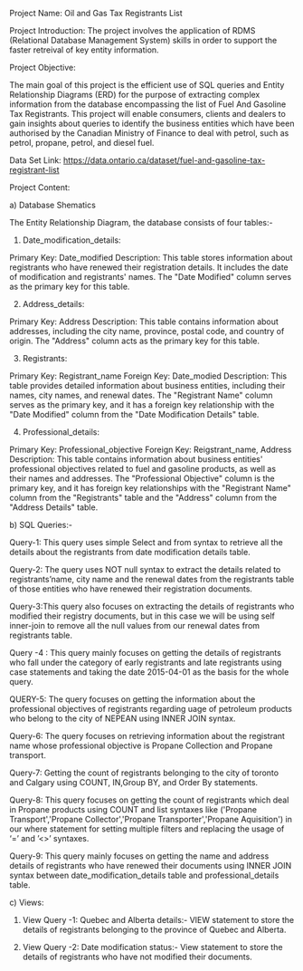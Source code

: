 Project Name: Oil and Gas Tax Registrants List


Project Introduction: The project involves the application of RDMS (Relational Database Management System) skills in order to support the faster retreival of key entity information.


Project Objective: 

The main goal of this project is the efficient use of SQL queries and Entity Relationship
Diagrams (ERD) for the purpose of extracting complex information from the database
encompassing the list of Fuel And Gasoline Tax Registrants. This project will enable
consumers, clients and dealers to gain insights about queries to identify the business
entities which have been authorised by the Canadian Ministry of Finance to deal with
petrol, such as petrol, propane, petrol, and diesel fuel.

Data Set Link: https://data.ontario.ca/dataset/fuel-and-gasoline-tax-registrant-list 



Project Content:

a) Database Shematics

The Entity Relationship Diagram, the database consists of four
tables:-


1) Date_modification_details:

Primary Key: Date_modified
Description:
This table stores information about registrants who have renewed their
registration details. It includes the date of modification and registrants'
names. The "Date Modified" column serves as the primary key for this
table.


2) Address_details:

Primary Key: Address
Description:
This table contains information about addresses, including the city name,
province, postal code, and country of origin. The "Address" column acts as
the primary key for this table.


3) Registrants:

Primary Key: Registrant_name
Foreign Key: Date_modied
Description:
This table provides detailed information about business entities, including
their names, city names, and renewal dates. The "Registrant Name"
column serves as the primary key, and it has a foreign key relationship
with the "Date Modified" column from the "Date Modification Details" table.


4) Professional_details:

Primary Key: Professional_objective
Foreign Key: Reigstrant_name, Address
Description:
This table contains information about business entities' professional
objectives related to fuel and gasoline products, as well as their names
and addresses. The "Professional Objective" column is the primary key,
and it has foreign key relationships with the "Registrant Name" column
from the "Registrants" table and the "Address" column from the "Address
Details" table.


b) SQL Queries:-

Query-1: This query uses simple Select and from syntax to retrieve all the details
about the registrants from date modification details table.


Query-2: The query uses NOT null syntax to extract the details related to
registrants’name, city name and the renewal dates from the registrants table of those
entities who have renewed their registration documents.


Query-3:This query also focuses on extracting the details of registrants who modified
their registry documents, but in this case we will be using self inner-join to remove all
the null values from our renewal dates from registrants table.


Query -4 : This query mainly focuses on getting the details of registrants who fall under
the category of early registrants and late registrants using case statements and taking
the date 2015-04-01 as the basis for the whole query.


QUERY-5: The query focuses on getting the information about the professional
objectives of registrants regarding uage of petroleum products who belong to the city of
NEPEAN using INNER JOIN syntax.


Query-6: The query focuses on retrieving information about the registrant name whose
professional objective is Propane Collection and Propane transport.


Query-7: Getting the count of registrants belonging to the city of toronto and Calgary
using COUNT, IN,Group BY, and Order By statements.


Query-8: This query focuses on getting the count of registrants which deal in Propane
products using COUNT and list syntaxes like ('Propane Transport','Propane
Collector','Propane Transporter','Propane Aquisition') in our where statement for setting
multiple filters and replacing the usage of ‘=’ and ’<>’ syntaxes.


Query-9: This query mainly focuses on getting the name and address details of
registrants who have renewed their documents using INNER JOIN syntax between
date_modification_details table and professional_details table.


c) Views:

1) View Query -1:
Quebec and Alberta details:-
VIEW statement to store the details of registrants belonging to the province of
Quebec and Alberta.


2) View Query -2:
Date modification status:-
View statement to store the details of registrants who have not modified their
documents.


